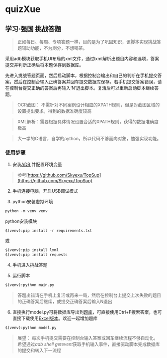 # quizXue
## 学习·强国 挑战答题

> 正如每日、每周、专项答题一样，目的是为了巩固知识，该脚本实现挑战答题辅助功能，不为刷分，不想喝茶。

采用adb模块获取手机UI布局的xml文件，通过lxml解析出题目内容和选项，答案提交并判断正确后将本题保存到数据库。

先进入挑战答题页面，然后启动脚本，根据控制台输出和自己的判断在手机提交答案，然后在控制台输入正确答案并回车提交数据库保存。若手机提交答案错误，请在控制台提交正确的答案后再输入‘N’退出脚本。复活后可以重新启动脚本继续答题。

> OCR截图： 不需针对不同案例设计相应的XPATH规则，但是对截图区域的设置提出要求，得到的数据准确度较高

> XML解析：需要根据具体情况设置合适的XPATH规则，获得的数据准确度极高

> 大一学的C语言，自学的python，所以代码不够面向对象，勉强实现功能。

### 使用步骤
1. 安装[ADB](https://adb.clockworkmod.com/),并配置环境变量
> 参考[https://github.com/Skyexu/TopSup](https://github.com/Skyexu/TopSup)

2. 手机连接电脑，开启USB调试模式

3. python安装虚拟环境
```python
python -m venv venv
```
python安装模块
```
$(venv):pip install -r requirements.txt
```
或
```python
$(venv):pip install lxml
$(venv):pip install requests
```
4. 手机进入挑战答题

5. 运行脚本
```python
$(venv):python main.py
```

> 答题出错请在手机上复活或再来一局，然后在控制台上提交上次失败的题目的正确答案后继续，或提交正确答案后输入N退出

6. 直接执行model.py可将数据库导出到[题库](./data/data-dev.md)，可直接使用Ctrl+F搜索答案，也可直接下载使用[Excel版本](./data/data-dev.xls)。欢迎一起增加题库

```python
$(venv):python model.py
```

> 展望： 每次手机提交需要在控制台输入答案或回车继续流程不够自动化，希望通过*adb shell getevent*获取手机输入事件，直接驱动脚本完成数据库的提交和转入下一流程